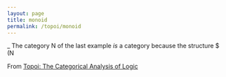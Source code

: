 ```yaml
---
layout: page
title: monoid
permalink: /topoi/monoid
---
```

_ The category N of the last example _is_ a category because the structure $ (N


From [Topoi: The Categorical Analysis of Logic](https://mathgloss.github.io/MathGloss/topoi.html)
